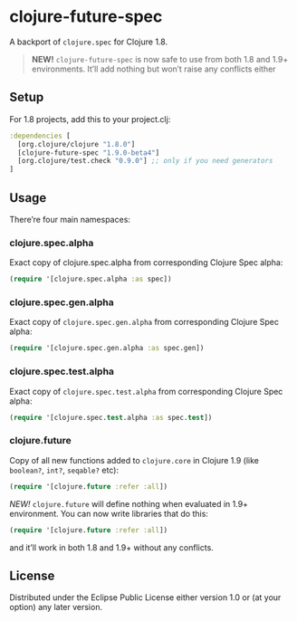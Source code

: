# clojure-future-spec

A backport of `clojure.spec` for Clojure 1.8.

> **NEW!** `clojure-future-spec` is now safe to use from both 1.8 and 1.9+ environments. It’ll add nothing but won’t raise any conflicts either

## Setup

For 1.8 projects, add this to your project.clj:

```clj
:dependencies [
  [org.clojure/clojure "1.8.0"]
  [clojure-future-spec "1.9.0-beta4"]
  [org.clojure/test.check "0.9.0"] ;; only if you need generators
]
```

## Usage

There’re four main namespaces:

### clojure.spec.alpha

Exact copy of clojure.spec.alpha from corresponding Clojure Spec alpha:

```clj
(require '[clojure.spec.alpha :as spec])
```

### clojure.spec.gen.alpha

Exact copy of `clojure.spec.gen.alpha` from corresponding Clojure Spec alpha:

```clj
(require '[clojure.spec.gen.alpha :as spec.gen])
```

### clojure.spec.test.alpha

Exact copy of `clojure.spec.test.alpha` from corresponding Clojure Spec alpha:

```clj
(require '[clojure.spec.test.alpha :as spec.test])
```

### clojure.future

Copy of all new functions added to `clojure.core` in Clojure 1.9 (like `boolean?`, `int?`, `seqable?` etc):

```clj
(require '[clojure.future :refer :all])
```

*NEW!* `clojure.future` will define nothing when evaluated in 1.9+ environment. You can now write libraries that do this:

```clj
(require '[clojure.future :refer :all])
```

and it’ll work in both 1.8 and 1.9+ without any conflicts.

## License

Distributed under the Eclipse Public License either version 1.0 or (at
your option) any later version.
